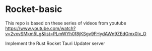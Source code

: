 # Rocket-basic
This repo is based on these series of videos from youtube https://www.youtube.com/watch?v=2vxvSMkm5Lg&list=PLmWYh0f8jKSgv9FHydAWn9ZEdGmx0Ix_O

Implement the Rust Rocket Tauri Updater server
